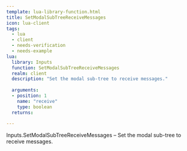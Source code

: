 ```yaml
---
template: lua-library-function.html
title: SetModalSubTreeReceiveMessages
icon: lua-client
tags:
  - lua
  - client
  - needs-verification
  - needs-example
lua:
  library: Inputs
  function: SetModalSubTreeReceiveMessages
  realm: client
  description: "Set the modal sub-tree to receive messages."
  
  arguments:
  - position: 1
    name: "receive"
    type: boolean
  returns:
    
---
```


<div class="lua__search__keywords">
Inputs.SetModalSubTreeReceiveMessages &#x2013; Set the modal sub-tree to receive messages.
</div>

